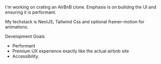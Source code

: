 I'm working on crating an AirBnB clone. Emphasis is on  builidng the UI and ensuring it is performant. 

My techstack is NextJS, Tailwind Css and optional framer-motion for animations.

Development Goals
* Performant
* Premium UX experience exactly like the actual airbnb site
* Accessibility.

